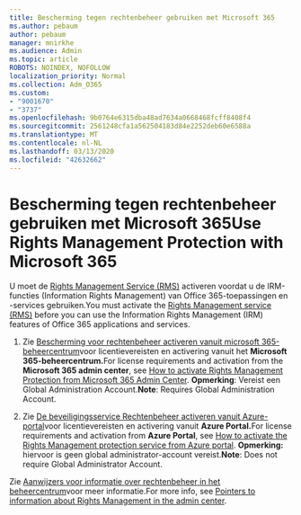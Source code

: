 ```yaml
---
title: Bescherming tegen rechtenbeheer gebruiken met Microsoft 365
ms.author: pebaum
author: pebaum
manager: mnirkhe
ms.audience: Admin
ms.topic: article
ROBOTS: NOINDEX, NOFOLLOW
localization_priority: Normal
ms.collection: Adm_O365
ms.custom:
- "9001670"
- "3737"
ms.openlocfilehash: 9b0764e6315dba48ad7634a0668468fcff8408f4
ms.sourcegitcommit: 2561248cfa1a562504183d84e2252deb60e6588a
ms.translationtype: MT
ms.contentlocale: nl-NL
ms.lasthandoff: 03/13/2020
ms.locfileid: "42632662"
---
```

# <a name="use-rights-management-protection-with-microsoft-365"></a><span data-ttu-id="92d45-102">Bescherming tegen rechtenbeheer gebruiken met Microsoft 365</span><span class="sxs-lookup"><span data-stu-id="92d45-102">Use Rights Management Protection with Microsoft 365</span></span>

<span data-ttu-id="92d45-103">U moet de [Rights Management Service (RMS)](https://docs.microsoft.com/azure/information-protection/what-is-azure-rms) activeren voordat u de IRM-functies (Information Rights Management) van Office 365-toepassingen en -services gebruiken.</span><span class="sxs-lookup"><span data-stu-id="92d45-103">You must activate the [Rights Management service (RMS)](https://docs.microsoft.com/azure/information-protection/what-is-azure-rms) before you can use the Information Rights Management (IRM) features of Office 365 applications and services.</span></span>

1. <span data-ttu-id="92d45-104">Zie [Bescherming voor rechtenbeheer activeren vanuit microsoft 365-beheercentrum](https://docs.microsoft.com/azure/information-protection/activate-office365)voor licentievereisten en activering vanuit het **Microsoft 365-beheercentrum.**</span><span class="sxs-lookup"><span data-stu-id="92d45-104">For license requirements and activation from the **Microsoft 365 admin center**, see [How to activate Rights Management Protection from Microsoft 365 Admin Center](https://docs.microsoft.com/azure/information-protection/activate-office365).</span></span> <span data-ttu-id="92d45-105">**Opmerking**: Vereist een Global Administration Account.</span><span class="sxs-lookup"><span data-stu-id="92d45-105">**Note**: Requires Global Administration Account.</span></span>

2. <span data-ttu-id="92d45-106">Zie [De beveiligingsservice Rechtenbeheer activeren vanuit Azure-portal](https://docs.microsoft.com/azure/information-protection/activate-azure)voor licentievereisten en activering vanuit **Azure Portal.**</span><span class="sxs-lookup"><span data-stu-id="92d45-106">For license requirements and activation from **Azure Portal**, see [How to activate the Rights Management protection service from Azure portal](https://docs.microsoft.com/azure/information-protection/activate-azure).</span></span> <span data-ttu-id="92d45-107">**Opmerking:** hiervoor is geen global administrator-account vereist.</span><span class="sxs-lookup"><span data-stu-id="92d45-107">**Note**: Does not require Global Administrator Account.</span></span>
 

<span data-ttu-id="92d45-108">Zie [Aanwijzers voor informatie over rechtenbeheer in het beheercentrum](https://docs.microsoft.com/office365/enterprise/activate-rms-in-office-365)voor meer informatie.</span><span class="sxs-lookup"><span data-stu-id="92d45-108">For more info, see [Pointers to information about Rights Management in the admin center](https://docs.microsoft.com/office365/enterprise/activate-rms-in-office-365).</span></span>
